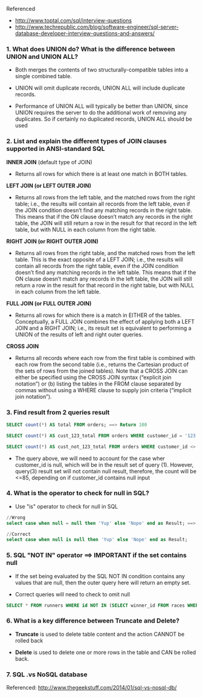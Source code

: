 Referenced
* http://www.toptal.com/sql/interview-questions
* http://www.techrepublic.com/blog/software-engineer/sql-server-database-developer-interview-questions-and-answers/

### 1. What does UNION do? What is the difference between UNION and UNION ALL?

* Both merges the contents of two structurally-compatible tables into a single combined table.

* UNION will omit duplicate records, UNION ALL will include duplicate records.

* Performance of UNION ALL will typically be better than UNION, since UNION requires the server to do the additional work of removing any duplicates. So if certainly no duplicated records, UNION ALL should be used

### 2. List and explain the different types of JOIN clauses supported in ANSI-standard SQL

**INNER JOIN** (default type of JOIN)
* Returns all rows for which there is at least one match in BOTH tables.

**LEFT JOIN (or LEFT OUTER JOIN)**
* Returns all rows from the left table, and the matched rows from the right table; i.e., the results will contain all records from the left table, even if the JOIN condition doesn’t find any matching records in the right table. This means that if the ON clause doesn’t match any records in the right table, the JOIN will still return a row in the result for that record in the left table, but with NULL in each column from the right table.

**RIGHT JOIN (or RIGHT OUTER JOIN)**
* Returns all rows from the right table, and the matched rows from the left table. This is the exact opposite of a LEFT JOIN; i.e., the results will contain all records from the right table, even if the JOIN condition doesn’t find any matching records in the left table. This means that if the ON clause doesn’t match any records in the left table, the JOIN will still return a row in the result for that record in the right table, but with NULL in each column from the left table.

**FULL JOIN (or FULL OUTER JOIN)**
* Returns all rows for which there is a match in EITHER of the tables. Conceptually, a FULL JOIN combines the effect of applying both a LEFT JOIN and a RIGHT JOIN; i.e., its result set is equivalent to performing a UNION of the results of left and right outer queries.

**CROSS JOIN**
* Returns all records where each row from the first table is combined with each row from the second table (i.e., returns the Cartesian product of the sets of rows from the joined tables). Note that a CROSS JOIN can either be specified using the CROSS JOIN syntax (“explicit join notation”) or (b) listing the tables in the FROM clause separated by commas without using a WHERE clause to supply join criteria (“implicit join notation”).

### 3. Find result from 2 queries result

```sql
SELECT count(*) AS total FROM orders; ==> Return 100

SELECT count(*) AS cust_123_total FROM orders WHERE customer_id = '123'; ==> return 15

SELECT count(*) AS cust_not_123_total FROM orders WHERE customer_id <> '123' ==> return??

```
* The query above, we will need to account for the case wher customer_id is null, which will be in the result set of query (1). However, query(3) result set will not contain null result, therefore, the count will be <=85, depending on if customer_id contains null input

### 4. What is the operator to check for null in SQL?

* Use "is" operator to check for null in SQL

```sql
//Wrong
select case when null = null then 'Yup' else 'Nope' end as Result; ==> this will yield for 'Nope'

//Correct
select case when null is null then 'Yup' else 'Nope' end as Result;

```

### 5. SQL "NOT IN" operator ==> IMPORTANT if the set contains null

* If the set being evaluated by the SQL NOT IN condition contains any values that are null, then the outer query here will return an empty set.

* Correct queries will need to check to omit null
```sql
SELECT * FROM runners WHERE id NOT IN (SELECT winner_id FROM races WHERE winner_id IS NOT null)
```

### 6. What is a key difference between Truncate and Delete?

* **Truncate** is used to delete table content and the action CANNOT be rolled back

* **Delete** is used to delete one or more rows in the table and CAN be rolled back.

### 7. SQL .vs NoSQL database
Referenced: http://www.thegeekstuff.com/2014/01/sql-vs-nosql-db/

